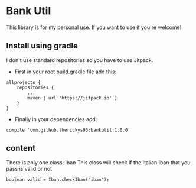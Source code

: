 # Bank Util

This library is for my personal use. If you want to use it you're welcome!

## Install using gradle

I don't use standard repositories so you have to use Jitpack.

* First in your root build.gradle file add this:

```
allprojects {
	repositories {
		...
		maven { url 'https://jitpack.io' }
	}
}
```

* Finally in your dependencies add:

```
compile 'com.github.therickys93:bankutil:1.0.0'
```

## content

There is only one class: Iban
This class will check if the Italian Iban that you pass is valid or not

```
boolean valid = Iban.checkIban("iban");
```